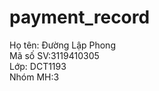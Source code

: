 # payment_record
Họ tên: Đường Lập Phong <br>
Mã số SV:3119410305 <br>
Lớp: DCT1193 <br>
Nhóm MH:3 <br>
